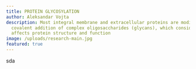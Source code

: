 ```yaml
---
title: PROTEIN GLYCOSYLATION
author: Aleksandar Vojta
description: Most integral membrane and extracellular proteins are modified by
  covalent addition of complex oligosaccharides (glycans), which considerably
  affects protein structure and function
image: /uploads/research-main.jpg
featured: true
---
```

sda
